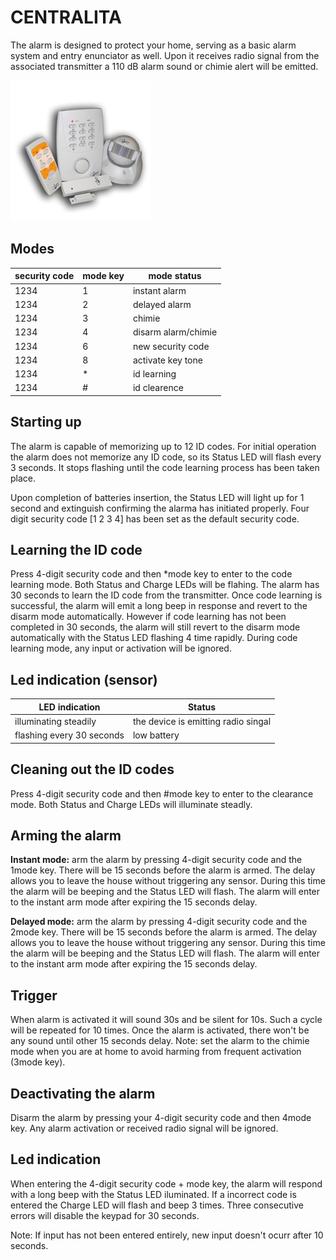 # CENTRALITA

The alarm is designed to protect your home, serving as a basic alarm system and entry enunciator as well. Upon it receives radio signal from the associated transmitter a 110 dB alarm sound or chimie alert will be emitted.

![image](COATI_12524.jpg)

## Modes

| security code	| mode key | mode status |
| ------------- | -------- | ------------|
| 1234 | 1 | instant alarm |
| 1234 | 2 | delayed alarm |
| 1234 | 3 | chimie |
| 1234 | 4 | disarm alarm/chimie |
| 1234 | 6 | new security code |
| 1234 | 8 | activate key tone |
| 1234 | * | id learning |
| 1234 | # | id clearence |

## Starting up

The alarm is capable of memorizing up to 12 ID codes. For initial operation the alarm does not memorize any ID code, so its Status LED will flash every 3 seconds. It stops flashing until the code learning process has been taken place.

Upon completion of batteries insertion, the Status LED will light up for 1 second and extinguish confirming the alarma has initiated properly. Four digit security code [1 2 3 4] has been set as the default security code.

## Learning the ID code

Press 4-digit security code and then *mode key to enter to the code learning mode. Both Status and Charge LEDs will be flahing. The alarm has 30 seconds to learn the ID code from the transmitter. Once code learning is successful, the alarm will emit a long beep in response and revert to the disarm mode automatically. However if code learning has not been completed in 30 seconds, the alarm will still revert to the disarm mode automatically with the Status LED flashing 4 time rapidly. During code learning mode, any input or activation will be ignored.

## Led indication (sensor)

| LED indication | Status |
| -------------- | ------ |
| illuminating steadily | the device is emitting radio singal |
| flashing every 30 seconds| low battery |

## Cleaning out the ID codes

Press 4-digit security code and then #mode key to enter to the clearance mode. Both Status and Charge LEDs will illuminate steadly.

## Arming the alarm

**Instant mode:** arm the alarm by pressing 4-digit security code and the 1mode key. There will be 15 seconds before the alarm is armed. The delay allows you to leave the house without triggering any sensor. During this time the alarm will be beeping and the Status LED will flash. The alarm will enter to the instant arm mode after expiring the 15 seconds delay.

**Delayed mode:** arm the alarm by pressing 4-digit security code and the 2mode key. There will be 15 seconds before the alarm is armed. The delay allows you to leave the house without triggering any sensor. During this time the alarm will be beeping and the Status LED will flash. The alarm will enter to the instant arm mode after expiring the 15 seconds delay.

## Trigger

When alarm is activated it will sound 30s and be silent for 10s. Such a cycle will be repeated for 10 times. Once the alarm is activated, there won't be any sound until other 15 seconds delay. Note: set the alarm to the chimie mode when you are at home to avoid harming from frequent activation (3mode key).

## Deactivating the alarm

Disarm the alarm by pressing your 4-digit security code and then 4mode key. Any alarm activation or received radio signal will be ignored.

## Led indication

When entering the 4-digit security code + mode key, the alarm will respond with a long beep with the Status LED iluminated. If a incorrect code is entered the Charge LED will flash and beep 3 times. Three consecutive errors will disable the keypad for 30 seconds.

Note: If input has not been entered entirely, new input doesn't ocurr after 10 seconds.
